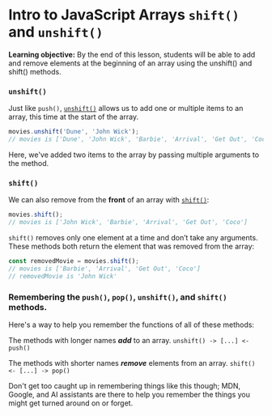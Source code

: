 <h1>
  <span class="headline">Intro to JavaScript Arrays</span>
  <span class="subhead"><code>shift()</code> and <code>unshift()</code></span>
</h1>

**Learning objective:** By the end of this lesson, students will be able to add and remove elements at the beginning of an array using the unshift() and shift() methods.

### `unshift()`

Just like `push()`, [`unshift()`](https://developer.mozilla.org/en-US/docs/Web/JavaScript/Reference/Global_Objects/Array/unshift) allows us to add one or multiple items to an array, this time at the start of the array.

```js
movies.unshift('Dune', 'John Wick');
// movies is ['Dune', 'John Wick', 'Barbie', 'Arrival', 'Get Out', 'Coco']
```

Here, we've added two items to the array by passing multiple arguments to the method.


### `shift()`

We can also remove from the **front** of an array with [`shift()`](https://developer.mozilla.org/en-US/docs/Web/JavaScript/Reference/Global_Objects/Array/shift):

```js
movies.shift();
// movies is ['John Wick', 'Barbie', 'Arrival', 'Get Out', 'Coco']
```

`shift()` removes only one element at a time and don’t take any arguments. These methods both return the element that was removed from the array:

```js
const removedMovie = movies.shift();
// movies is ['Barbie', 'Arrival', 'Get Out', 'Coco']
// removedMovie is 'John Wick'
```

### Remembering the `push()`, `pop()`, `unshift()`, and `shift()` methods.

Here's a way to help you remember the functions of all of these methods:

The methods with longer names ***add*** to an array.
`unshift() -> [...] <- push()`

The methods with shorter names ***remove*** elements from an array.
`shift() <- [...] -> pop()`

Don't get too caught up in remembering things like this though; MDN, Google, and AI assistants are there to help you remember the things you might get turned around on or forget.
